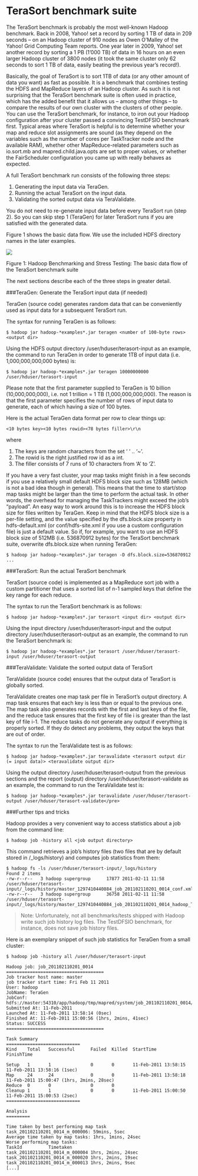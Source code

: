 # TeraSort benchmark suite

The TeraSort benchmark is probably the most well-known Hadoop benchmark. Back in 2008, Yahoo! set a record by sorting 1 TB of data in 209 seconds – on an Hadoop cluster of 910 nodes as Owen O’Malley of the Yahoo! Grid Computing Team reports. One year later in 2009, Yahoo! set another record by sorting a 1 PB (1’000 TB) of data in 16 hours on an even larger Hadoop cluster of 3800 nodes (it took the same cluster only 62 seconds to sort 1 TB of data, easily beating the previous year’s record!).

Basically, the goal of TeraSort is to sort 1TB of data (or any other amount of data you want) as fast as possible. It is a benchmark that combines testing the HDFS and MapReduce layers of an Hadoop cluster. As such it is not surprising that the TeraSort benchmark suite is often used in practice, which has the added benefit that it allows us – among other things – to compare the results of our own cluster with the clusters of other people. You can use the TeraSort benchmark, for instance, to iron out your Hadoop configuration after your cluster passed a convincing TestDFSIO benchmark first. Typical areas where TeraSort is helpful is to determine whether your map and reduce slot assignments are sound (as they depend on the variables such as the number of cores per TaskTracker node and the available RAM), whether other MapReduce-related parameters such as io.sort.mb and mapred.child.java.opts are set to proper values, or whether the FairScheduler configuration you came up with really behaves as expected.

A full TeraSort benchmark run consists of the following three steps:

1. Generating the input data via TeraGen.
2. Running the actual TeraSort on the input data.
3. Validating the sorted output data via TeraValidate.

You do not need to re-generate input data before every TeraSort run (step 2). So you can skip step 1 (TeraGen) for later TeraSort runs if you are satisfied with the generated data.

Figure 1 shows the basic data flow. We use the included HDFS directory names in the later examples.

![](hadoop-benchmarking-terasort-data-flow1-505x600.png)

Figure 1: Hadoop Benchmarking and Stress Testing: The basic data flow of the TeraSort benchmark suite

The next sections describe each of the three steps in greater detail.

###TeraGen: Generate the TeraSort input data (if needed)

TeraGen (source code) generates random data that can be conveniently used as input data for a subsequent TeraSort run.

The syntax for running TeraGen is as follows:

```
$ hadoop jar hadoop-*examples*.jar teragen <number of 100-byte rows> <output dir>
```

Using the HDFS output directory /user/hduser/terasort-input as an example, the command to run TeraGen in order to generate 1TB of input data (i.e. 1,000,000,000,000 bytes) is:

```
$ hadoop jar hadoop-*examples*.jar teragen 10000000000 /user/hduser/terasort-input
```

Please note that the first parameter supplied to TeraGen is 10 billion (10,000,000,000), i.e. not 1 trillion = 1 TB (1,000,000,000,000). The reason is that the first parameter specifies the number of rows of input data to generate, each of which having a size of 100 bytes.

Here is the actual TeraGen data format per row to clear things up:

```
<10 bytes key><10 bytes rowid><78 bytes filler>\r\n
```

where

1. The keys are random characters from the set ‘ ‘ .. ‘~’.
2. The rowid is the right justified row id as a int.
3. The filler consists of 7 runs of 10 characters from ‘A’ to ‘Z’.

If you have a very fast cluster, your map tasks might finish in a few seconds if you use a relatively small default HDFS block size such as 128MB (which is not a bad idea though in general). This means that the time to start/stop map tasks might be larger than the time to perform the actual task. In other words, the overhead for managing the TaskTrackers might exceed the job’s “payload”. An easy way to work around this is to increase the HDFS block size for files written by TeraGen. Keep in mind that the HDFS block size is a per-file setting, and the value specified by the dfs.block.size property in hdfs-default.xml (or conf/hdfs-site.xml if you use a custom configuration file) is just a default value. So if, for example, you want to use an HDFS block size of 512MB (i.e. 536870912 bytes) for the TeraSort benchmark suite, overwrite dfs.block.size when running TeraGen:

```
$ hadoop jar hadoop-*examples*.jar teragen -D dfs.block.size=536870912 ...
```

###TeraSort: Run the actual TeraSort benchmark

TeraSort (source code) is implemented as a MapReduce sort job with a custom partitioner that uses a sorted list of n-1 sampled keys that define the key range for each reduce.

The syntax to run the TeraSort benchmark is as follows:

```
$ hadoop jar hadoop-*examples*.jar terasort <input dir> <output dir>
```

Using the input directory /user/hduser/terasort-input and the output directory /user/hduser/terasort-output as an example, the command to run the TeraSort benchmark is:

```
$ hadoop jar hadoop-*examples*.jar terasort /user/hduser/terasort-input /user/hduser/terasort-output
```

###TeraValidate: Validate the sorted output data of TeraSort

TeraValidate (source code) ensures that the output data of TeraSort is globally sorted.

TeraValidate creates one map task per file in TeraSort’s output directory. A map task ensures that each key is less than or equal to the previous one. The map task also generates records with the first and last keys of the file, and the reduce task ensures that the first key of file i is greater than the last key of file i-1. The reduce tasks do not generate any output if everything is properly sorted. If they do detect any problems, they output the keys that are out of order.

The syntax to run the TeraValidate test is as follows:

```
$ hadoop jar hadoop-*examples*.jar teravalidate <terasort output dir (= input data)> <teravalidate output dir>
```

Using the output directory /user/hduser/terasort-output from the previous sections and the report (output) directory /user/hduser/terasort-validate as an example, the command to run the TeraValidate test is:

```
$ hadoop jar hadoop-*examples*.jar teravalidate /user/hduser/terasort-output /user/hduser/terasort-validate</pre>
```

###Further tips and tricks

Hadoop provides a very convenient way to access statistics about a job from the command line:

```
$ hadoop job -history all <job output directory>
```

This command retrieves a job’s history files (two files that are by default stored in <job output directory>/_logs/history) and computes job statistics from them:

```
$ hadoop fs -ls /user/hduser/terasort-input/_logs/history
Found 2 items
-rw-r--r--   3 hadoop supergroup      17877 2011-02-11 11:58 /user/hduser/terasort-input/_logs/history/master_1297410440884_job_201102110201_0014_conf.xml
-rw-r--r--   3 hadoop supergroup      36758 2011-02-11 11:58 /user/hduser/terasort-input/_logs/history/master_1297410440884_job_201102110201_0014_hadoop_TeraGen
```

>Note: Unfortunately, not all benchmarks/tests shipped with Hadoop write such job history log files. The TestDFSIO benchmark, for instance, does not save job history files.

Here is an exemplary snippet of such job statistics for TeraGen from a small cluster:

```
$ hadoop job -history all /user/hduser/terasort-input

Hadoop job: job_201102110201_0014
=====================================
Job tracker host name: master
job tracker start time: Fri Feb 11 2011
User: hadoop
JobName: TeraGen
JobConf: hdfs://master:54310/app/hadoop/tmp/mapred/system/job_201102110201_0014/job.xml
Submitted At: 11-Feb-2011
Launched At: 11-Feb-2011 13:58:14 (0sec)
Finished At: 11-Feb-2011 15:00:56 (1hrs, 2mins, 41sec)
Status: SUCCESS
=====================================

Task Summary
============================
Kind    Total   Successful      Failed  Killed  StartTime       FinishTime

Setup   1       1               0       0       11-Feb-2011 13:58:15    11-Feb-2011 13:58:16 (1sec)
Map     24      24              0       0       11-Feb-2011 13:58:18    11-Feb-2011 15:00:47 (1hrs, 2mins, 28sec)
Reduce  0       0               0       0
Cleanup 1       1               0       0       11-Feb-2011 15:00:50    11-Feb-2011 15:00:53 (2sec)
============================

Analysis
=========

Time taken by best performing map task task_201102110201_0014_m_000006: 59mins, 5sec
Average time taken by map tasks: 1hrs, 1mins, 24sec
Worse performing map tasks:
TaskId          Timetaken
task_201102110201_0014_m_000004 1hrs, 2mins, 24sec
task_201102110201_0014_m_000020 1hrs, 2mins, 19sec
task_201102110201_0014_m_000013 1hrs, 2mins, 9sec
[...]
```

